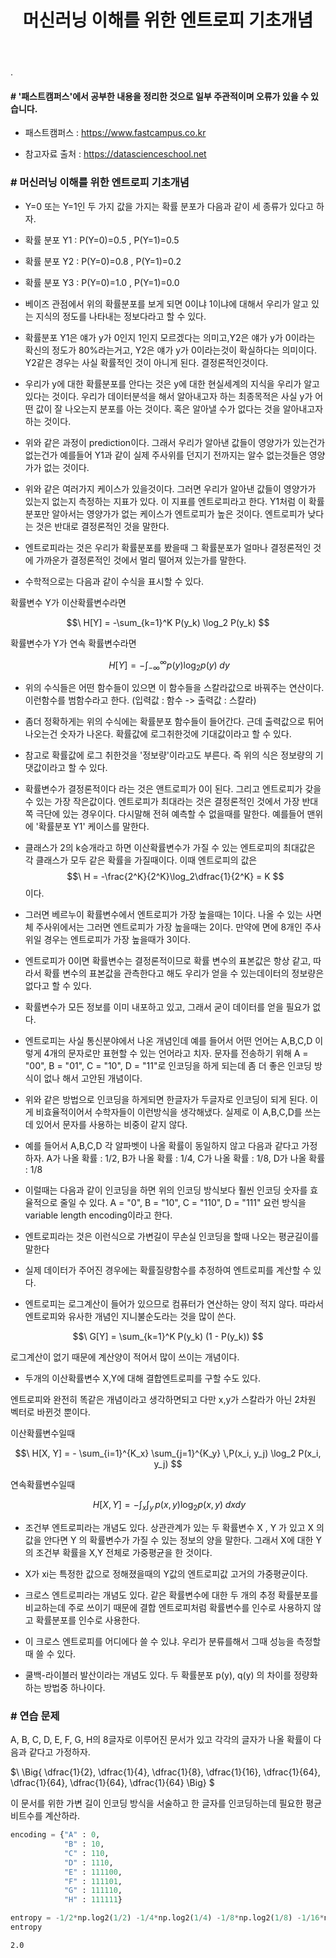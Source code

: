 ﻿---
layout: post
title: "머신러닝 이해를 위한 엔트로피 기초개념"
tags: [머신러닝]
comments: true
---

.


#### # '패스트캠퍼스'에서 공부한 내용을 정리한 것으로 일부 주관적이며 오류가 있을 수 있습니다.

- 패스트캠퍼스 : https://www.fastcampus.co.kr

- 참고자료 출처 : https://datascienceschool.net

### # 머신러닝 이해를 위한 엔트로피 기초개념

- Y=0  또는  Y=1인 두 가지 값을 가지는 확률 분포가 다음과 같이 세 종류가 있다고 하자.
- 확률 분포  Y1 :  P(Y=0)=0.5 ,  P(Y=1)=0.5 
- 확률 분포  Y2 :  P(Y=0)=0.8 ,  P(Y=1)=0.2 
- 확률 분포  Y3 :  P(Y=0)=1.0 ,  P(Y=1)=0.0


- 베이즈 관점에서 위의 확률분포를 보게 되면 0이냐 1이냐에 대해서 우리가 알고 있는 지식의 정도를 나타내는 정보다라고 할 수 있다.


- 확률분포 Y1은 얘가 y가 0인지 1인지 모르겠다는 의미고,Y2은 얘가 y가 0이라는 확신의 정도가 80%라는거고, Y2은 얘가 y가 0이라는것이 확실하다는 의미이다. Y2같은 경우는 사실 확률적인 것이 아니게 된다. 결정론적인것이다.


- 우리가 y에 대한 확률분포를 안다는 것은 y에 대한 현실세계의 지식을 우리가 알고 있다는 것이다. 우리가 데이터분석을 해서 알아내고자 하는 최종목적은 사실 y가 어떤 값이 잘 나오는지 분포를 아는 것이다. 혹은 알아낼 수가 없다는 것을 알아내고자 하는 것이다.


- 위와 같은 과정이 prediction이다. 그래서 우리가 알아낸 값들이 영양가가 있는건가 없는건가 예를들어 Y1과 같이 실제 주사위를 던지기 전까지는 알수 없는것들은 영양가가 없는 것이다.


- 위와 같은 여러가지 케이스가 있을것이다. 그러면 우리가 알아낸 값들이 영양가가 있는지 없는지 측정하는 지표가 있다. 이 지표를 엔트로피라고 한다. Y1처럼 이 확률분포만 알아서는 영양가가 없는 케이스가 엔트로피가 높은 것이다. 엔트로피가 낮다는 것은 반대로 결정론적인 것을 말한다.


- 엔트로피라는 것은 우리가 확률분포를 봤을때 그 확률분포가 얼마나 결정론적인 것에 가까운가 결정론적인 것에서 멀리 떨어져 있는가를 말한다. 


- 수학적으로는 다음과 같이 수식을 표시할 수 있다. 


확률변수 Y가 이산확률변수라면


$$\ H[Y] = -\sum_{k=1}^K P(y_k) \log_2 P(y_k) $$


확률변수가 Y가 연속 확률변수라면


$$\ H[Y] = -\int_{-\infty}^{\infty} p(y) \log_2 p(y) \; dy $$


- 위의 수식들은 어떤 함수들이 있으면 이 함수들을 스칼라값으로 바꿔주는 연산이다. 이런함수를 범함수라고 한다. (입력값 : 함수 -> 출력값 : 스칼라)


- 좀더 정확하게는 위의 수식에는 확률분포 함수들이 들어간다. 근데 출력값으로 튀어나오는건 숫자가 나온다. 확률값에 로그취한것에 기대값이라고 할 수 있다.


- 참고로 확률값에 로그 취한것을 '정보량'이라고도 부른다. 즉 위의 식은 정보량의 기댓값이라고 할 수 있다.


- 확률변수가 결정론적이다 라는 것은 앤트로피가 0이 된다. 그리고 엔트로피가 갖을 수 있는 가장 작은값이다. 엔트로피가 최대라는 것은 결정론적인 것에서 가장 반대쪽 극단에 있는 경우이다. 다시말해 전혀 예측할 수 없을때를 말한다. 예를들어 맨위에 '확률분포  Y1' 케이스를 말한다.


- 클래스가 2의 k승개라고 하면 이산확률변수가 가질 수 있는 엔트로피의 최대값은 각 클래스가 모두 같은 확률을 가질때이다. 이때 엔트로피의 값은 $$\ H = -\frac{2^K}{2^K}\log_2\dfrac{1}{2^K} = K $$ 이다.


- 그러면 베르누이 확률변수에서 엔트로피가 가장 높을때는 1이다. 나올 수 있는 사면체 주사위에서는 그러면 엔트로피가 가장 높을때는 2이다. 만약에 면에 8개인 주사위일 경우는 엔트로피가 가장 높을때가 3이다.


- 엔트로피가 0이면 확률변수는 결정론적이므로 확률 변수의 표본값은 항상 같고, 따라서 확률 변수의 표본값을 관측한다고 해도 우리가 얻을 수 있는데이터의 정보량은 없다고 할 수 있다.


- 확률변수가 모든 정보를 이미 내포하고 있고, 그래서 굳이 데이터를 얻을 필요가 없다. 


- 엔트로피는 사실 통신분야에서 나온 개념인데 예를 들어서 어떤 언어는 A,B,C,D 이렇게 4개의 문자로만 표현할 수 있는 언어라고 치자. 문자를 전송하기 위해 A = "00", B = "01", C = "10", D = "11"로 인코딩을 하게 되는데 좀 더 좋은 인코딩 방식이 없나 해서 고안된 개념이다. 


- 위와 같은 방법으로 인코딩을 하게되면 한글자가 두글자로 인코딩이 되게 된다. 이게 비효율적이어서 수학자들이 이런방식을 생각해냈다. 실제로 이 A,B,C,D를 쓰는데 있어서 문자를 사용하는 비중이 같지 않다. 


- 예를 들어서 A,B,C,D 각 알파벳이 나올 확률이 동일하지 않고 다음과 같다고 가정하자. A가 나올 확률 : 1/2, B가 나올 확률 : 1/4, C가 나올 확률 : 1/8, D가 나올 확률 : 1/8


- 이럴때는 다음과 같이 인코딩을 하면 위의 인코딩 방식보다 훨씬 인코딩 숫자를 효율적으로 줄일 수 있다. A = "0", B = "10", C = "110", D = "111" 요런 방식을 variable length encoding이라고 한다. 


- 엔트로피라는 것은 이런식으로 가변길이 무손실 인코딩을 할때 나오는 평균길이를 말한다


- 실제 데이터가 주어진 경우에는 확률질량함수를 추정하여 엔트로피를 계산할 수 있다.


- 엔트로피는 로그계산이 들어가 있으므로 컴퓨터가 연산하는 양이 적지 않다. 따라서 엔트로피와 유사한 개념인 지니불순도라는 것을 많이 쓴다.

$$\ G[Y] = \sum_{k=1}^K P(y_k) (1 - P(y_k)) $$

로그계산이 없기 때문에 계산양이 적어서 많이 쓰이는 개념이다.


- 두개의 이산확률변수 X,Y에 대해 결합엔트로피를 구할 수도 있다.

엔트로피와 완전히 똑같은 개념이라고 생각하면되고 다만 x,y가 스칼라가 아닌 2차원 벡터로 바뀐것 뿐이다.

이산확률변수일때

$$\ H[X, Y] = - \sum_{i=1}^{K_x} \sum_{j=1}^{K_y} \,P(x_i, y_j) \log_2 P(x_i, y_j) $$

연속확률변수일때

$$\ H[X, Y] = - \int_{x} \int_{y} \,p(x, y) \log_2 p(x, y)  \; dxdy $$


- 조건부 엔트로피라는 개념도 있다. 상관관계가 있는 두 확률변수  X ,  Y 가 있고  X 의 값을 안다면  Y 의 확률변수가 가질 수 있는 정보의 양을 말한다. 그래서 X에 대한 Y의 조건부 확률을 X,Y 전체로 가중평균을 한 것이다.


- X가 xi는 특정한 값으로 정해졌을때의 Y값의 엔트로피값 고거의 가중평균이다.


- 크로스 엔트로피라는 개념도 있다. 같은 확률변수에 대한 두 개의 추정 확률분포를 비교하는데 주로 쓰이기 때문에 결합 엔트로피처럼 확률변수를 인수로 사용하지 않고 확률분포를 인수로 사용한다.


- 이 크로스 엔트로피를 어디에다 쓸 수 있냐. 우리가 분류를해서 그때 성능을 측정할때 쓸 수 있다.


- 쿨백-라이블러 발산이라는 개념도 있다. 두 확률분포  p(y),  q(y) 의 차이를 정량화하는 방법중 하나이다.

### # 연습 문제

A, B, C, D, E, F, G, H의 8글자로 이루어진 문서가 있고 각각의 글자가 나올 확률이 다음과 같다고 가정하자.

$\ \Big\{ \dfrac{1}{2}, \dfrac{1}{4}, \dfrac{1}{8}, \dfrac{1}{16}, \dfrac{1}{64}, \dfrac{1}{64}, \dfrac{1}{64}, \dfrac{1}{64} \Big\} $

이 문서를 위한 가변 길이 인코딩 방식을 서술하고 한 글자를 인코딩하는데 필요한 평균 비트수를 계산하라.


```python
encoding = {"A" : 0,
            "B" : 10,
            "C" : 110,
            "D" : 1110,
            "E" : 111100,
            "F" : 111101,
            "G" : 111110,
            "H" : 111111}

entropy = -1/2*np.log2(1/2) -1/4*np.log2(1/4) -1/8*np.log2(1/8) -1/16*np.log2(1/16) -4/64*np.log2(1/64)
entropy
```




    2.0